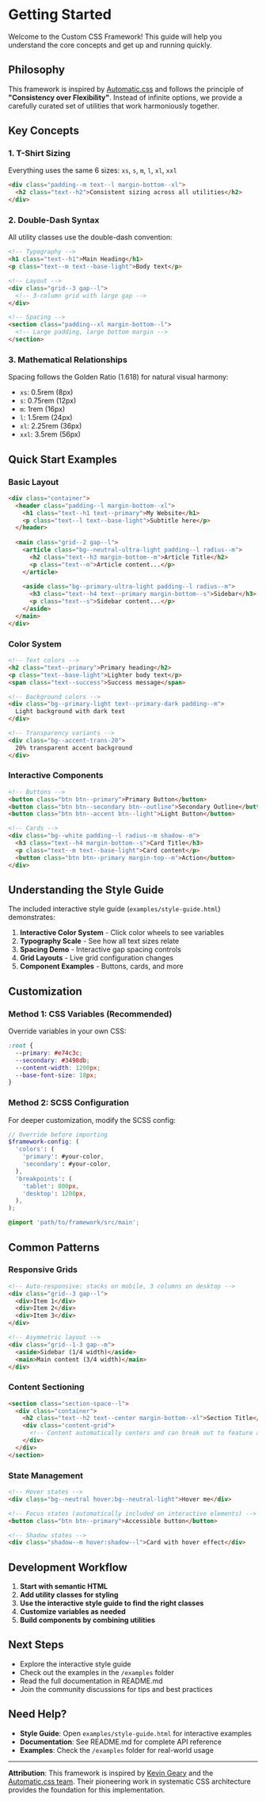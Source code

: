 # Getting Started

Welcome to the Custom CSS Framework! This guide will help you understand the core concepts and get up and running quickly.

## Philosophy

This framework is inspired by [Automatic.css](https://automaticcss.com) and follows the principle of **"Consistency over Flexibility"**. Instead of infinite options, we provide a carefully curated set of utilities that work harmoniously together.

## Key Concepts

### 1. T-Shirt Sizing
Everything uses the same 6 sizes: `xs`, `s`, `m`, `l`, `xl`, `xxl`

```html
<div class="padding--m text--l margin-bottom--xl">
  <h2 class="text--h2">Consistent sizing across all utilities</h2>
</div>
```

### 2. Double-Dash Syntax
All utility classes use the double-dash convention:

```html
<!-- Typography -->
<h1 class="text--h1">Main Heading</h1>
<p class="text--m text--base-light">Body text</p>

<!-- Layout -->
<div class="grid--3 gap--l">
  <!-- 3-column grid with large gap -->
</div>

<!-- Spacing -->
<section class="padding--xl margin-bottom--l">
  <!-- Large padding, large bottom margin -->
</section>
```

### 3. Mathematical Relationships
Spacing follows the Golden Ratio (1.618) for natural visual harmony:

- `xs`: 0.5rem (8px)
- `s`: 0.75rem (12px) 
- `m`: 1rem (16px)
- `l`: 1.5rem (24px)
- `xl`: 2.25rem (36px)
- `xxl`: 3.5rem (56px)

## Quick Start Examples

### Basic Layout
```html
<div class="container">
  <header class="padding--l margin-bottom--xl">
    <h1 class="text--h1 text--primary">My Website</h1>
    <p class="text--l text--base-light">Subtitle here</p>
  </header>
  
  <main class="grid--2 gap--l">
    <article class="bg--neutral-ultra-light padding--l radius--m">
      <h2 class="text--h3 margin-bottom--m">Article Title</h2>
      <p class="text--m">Article content...</p>
    </article>
    
    <aside class="bg--primary-ultra-light padding--l radius--m">
      <h3 class="text--h4 text--primary margin-bottom--s">Sidebar</h3>
      <p class="text--s">Sidebar content...</p>
    </aside>
  </main>
</div>
```

### Color System
```html
<!-- Text colors -->
<h2 class="text--primary">Primary heading</h2>
<p class="text--base-light">Lighter body text</p>
<span class="text--success">Success message</span>

<!-- Background colors -->
<div class="bg--primary-light text--primary-dark padding--m">
  Light background with dark text
</div>

<!-- Transparency variants -->
<div class="bg--accent-trans-20">
  20% transparent accent background
</div>
```

### Interactive Components
```html
<!-- Buttons -->
<button class="btn btn--primary">Primary Button</button>
<button class="btn btn--secondary btn--outline">Secondary Outline</button>
<button class="btn btn--accent btn--light">Light Button</button>

<!-- Cards -->
<div class="bg--white padding--l radius--m shadow--m">
  <h3 class="text--h4 margin-bottom--s">Card Title</h3>
  <p class="text--m text--base-light">Card content</p>
  <button class="btn btn--primary margin-top--m">Action</button>
</div>
```

## Understanding the Style Guide

The included interactive style guide (`examples/style-guide.html`) demonstrates:

1. **Interactive Color System** - Click color wheels to see variables
2. **Typography Scale** - See how all text sizes relate
3. **Spacing Demo** - Interactive gap spacing controls
4. **Grid Layouts** - Live grid configuration changes
5. **Component Examples** - Buttons, cards, and more

## Customization

### Method 1: CSS Variables (Recommended)
Override variables in your own CSS:

```css
:root {
  --primary: #e74c3c;
  --secondary: #3498db;
  --content-width: 1200px;
  --base-font-size: 18px;
}
```

### Method 2: SCSS Configuration
For deeper customization, modify the SCSS config:

```scss
// Override before importing
$framework-config: (
  'colors': (
    'primary': #your-color,
    'secondary': #your-color,
  ),
  'breakpoints': (
    'tablet': 800px,
    'desktop': 1200px,
  ),
);

@import 'path/to/framework/src/main';
```

## Common Patterns

### Responsive Grids
```html
<!-- Auto-responsive: stacks on mobile, 3 columns on desktop -->
<div class="grid--3 gap--l">
  <div>Item 1</div>
  <div>Item 2</div>
  <div>Item 3</div>
</div>

<!-- Asymmetric layout -->
<div class="grid--1-3 gap--m">
  <aside>Sidebar (1/4 width)</aside>
  <main>Main content (3/4 width)</main>
</div>
```

### Content Sectioning
```html
<section class="section-space--l">
  <div class="container">
    <h2 class="text--h2 text--center margin-bottom--xl">Section Title</h2>
    <div class="content-grid">
      <!-- Content automatically centers and can break out to feature areas -->
    </div>
  </div>
</section>
```

### State Management
```html
<!-- Hover states -->
<div class="bg--neutral hover:bg--neutral-light">Hover me</div>

<!-- Focus states (automatically included on interactive elements) -->
<button class="btn btn--primary">Accessible button</button>

<!-- Shadow states -->
<div class="shadow--m hover:shadow--l">Card with hover effect</div>
```

## Development Workflow

1. **Start with semantic HTML**
2. **Add utility classes for styling**
3. **Use the interactive style guide to find the right classes**
4. **Customize variables as needed**
5. **Build components by combining utilities**

## Next Steps

- Explore the interactive style guide
- Check out the examples in the `/examples` folder
- Read the full documentation in README.md
- Join the community discussions for tips and best practices

## Need Help?

- **Style Guide**: Open `examples/style-guide.html` for interactive examples
- **Documentation**: See README.md for complete API reference
- **Examples**: Check the `/examples` folder for real-world usage

---

**Attribution**: This framework is inspired by [Kevin Geary](https://geary.co) and the [Automatic.css team](https://automaticcss.com). Their pioneering work in systematic CSS architecture provides the foundation for this implementation.